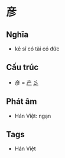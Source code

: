 # 彦

## Nghĩa

* kẻ sĩ có tài có đức

## Cấu trúc
* 彦 = [产](产.md) [彡](彡.md)

## Phát âm

* Hán Việt: ngạn

## Tags
* Hán Việt

<script>window.HANZI_FIELD='彦';</script>

